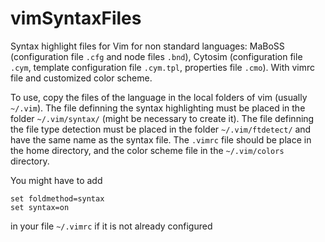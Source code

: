 # vimSyntaxFiles
Syntax highlight files for Vim for non standard languages: MaBoSS (configuration file `.cfg` and node files `.bnd`), Cytosim (configuration file `.cym`, template configuration file `.cym.tpl`, properties file `.cmo`).
With vimrc file and customized color scheme.

To use, copy the files of the language in the local folders of vim (usually `~/.vim`). The file definning the syntax highlighting must be placed in the folder `~/.vim/syntax/` (might be necessary to create it). The file definning the file type detection must be  placed in the folder `~/.vim/ftdetect/` and have the same name as the syntax file. 
The `.vimrc` file should be place in the home directory, and the color scheme file in the `~/.vim/colors` directory.

You might have to add 
~~~
set foldmethod=syntax
set syntax=on
~~~
in your file `~/.vimrc` if it is not already configured 
